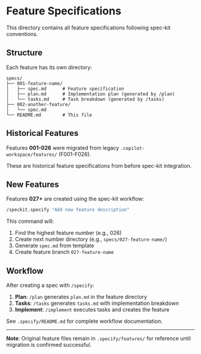 # Feature Specifications

This directory contains all feature specifications following spec-kit conventions.

## Structure

Each feature has its own directory:

```text
specs/
├── 001-feature-name/
│   ├── spec.md      # Feature specification
│   ├── plan.md      # Implementation plan (generated by /plan)
│   └── tasks.md     # Task breakdown (generated by /tasks)
├── 002-another-feature/
│   └── spec.md
└── README.md        # This file
```

## Historical Features

Features **001-026** were migrated from legacy `.copilot-workspace/features/` (F001-F026).

These are historical feature specifications from before spec-kit integration.

## New Features

Features **027+** are created using the spec-kit workflow:

```bash
/speckit.specify "Add new feature description"
```

This command will:

1. Find the highest feature number (e.g., 026)
2. Create next number directory (e.g., `specs/027-feature-name/`)
3. Generate `spec.md` from template
4. Create feature branch `027-feature-name`

## Workflow

After creating a spec with `/specify`:

1. **Plan**: `/plan` generates `plan.md` in the feature directory
2. **Tasks**: `/tasks` generates `tasks.md` with implementation breakdown
3. **Implement**: `/implement` executes tasks and creates the feature

See `.specify/README.md` for complete workflow documentation.

---

**Note**: Original feature files remain in `.specify/features/` for reference until migration is confirmed successful.
